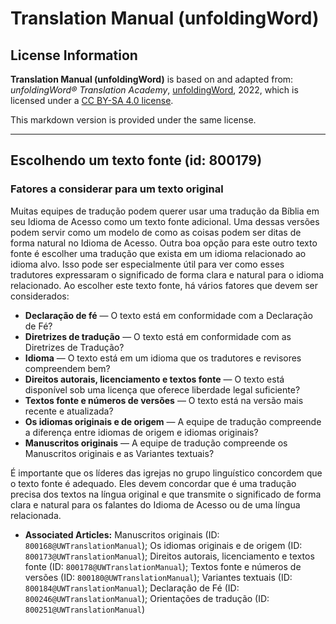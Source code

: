 # Translation Manual (unfoldingWord)

## License Information

**Translation Manual (unfoldingWord)** is based on and adapted from: _unfoldingWord® Translation Academy_, [unfoldingWord](https://unfoldingword.org/utw), 2022, which is licensed under a [CC BY-SA 4.0 license](https://creativecommons.org/licenses/by-sa/4.0/legalcode.en).

This markdown version is provided under the same license.



--------------------------------

## Escolhendo um texto fonte (id: 800179)

### Fatores a considerar para um texto original

Muitas equipes de tradução podem querer usar uma tradução da Bíblia em seu Idioma de Acesso como um texto fonte adicional. Uma dessas versões podem servir como um modelo de como as coisas podem ser ditas de forma natural no Idioma de Acesso. Outra boa opção para este outro texto fonte é escolher uma tradução que exista em um idioma relacionado ao idioma alvo. Isso pode ser especialmente útil para ver como esses tradutores expressaram o significado de forma clara e natural para o idioma relacionado. Ao escolher este texto fonte, há vários fatores que devem ser considerados:

* **Declaração de fé** — O texto está em conformidade com a Declaração de Fé?
* **Diretrizes de tradução** — O texto está em conformidade com as Diretrizes de Tradução?
* **Idioma** — O texto está em um idioma que os tradutores e revisores compreendem bem?
* **Direitos autorais, licenciamento e textos fonte** — O texto está disponível sob uma licença que oferece liberdade legal suficiente?
* **Textos fonte e números de versões** — O texto está na versão mais recente e atualizada?
* **Os idiomas originais e de origem** — A equipe de tradução compreende a diferença entre idiomas de origem e idiomas originais?
* **Manuscritos originais** — A equipe de tradução compreende os Manuscritos originais e as Variantes textuais?

É importante que os líderes das igrejas no grupo linguístico concordem que o texto fonte é adequado. Eles devem concordar que é uma tradução precisa dos textos na língua original e que transmite o significado de forma clara e natural para os falantes do Idioma de Acesso ou de uma língua relacionada.

* **Associated Articles:** Manuscritos originais (ID: `800168@UWTranslationManual`); Os idiomas originais e de origem (ID: `800173@UWTranslationManual`); Direitos autorais, licenciamento e textos fonte (ID: `800178@UWTranslationManual`); Textos fonte e números de versões (ID: `800180@UWTranslationManual`); Variantes textuais (ID: `800184@UWTranslationManual`); Declaração de Fé (ID: `800246@UWTranslationManual`); Orientações de tradução (ID: `800251@UWTranslationManual`)

